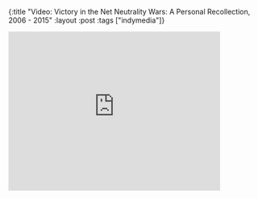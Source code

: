 {:title "Video: Victory in the Net Neutrality Wars: A Personal Recollection, 2006 - 2015"
:layout :post
:tags  ["indymedia"]}

<iframe width="420" height="315" src="https://www.youtube.com/embed/Mk6PlFgg-zM" frameborder="0" allowfullscreen></iframe>